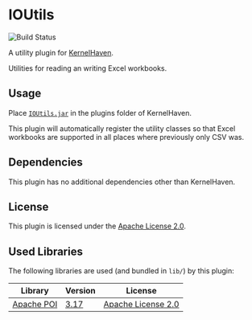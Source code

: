 # IOUtils

![Build Status](https://jenkins-2.sse.uni-hildesheim.de/buildStatus/icon?job=KH_IOUtils)

A utility plugin for [KernelHaven](https://github.com/KernelHaven/KernelHaven).

Utilities for reading an writing Excel workbooks.

## Usage

Place [`IOUtils.jar`](https://jenkins-2.sse.uni-hildesheim.de/view/KernelHaven/job/KH_IOUtils/lastSuccessfulBuild/artifact/build/jar/IOUtils.jar) in the plugins folder of KernelHaven.

This plugin will automatically register the utility classes so that Excel workbooks are supported in all places where previously only CSV was.

## Dependencies

This plugin has no additional dependencies other than KernelHaven.

## License

This plugin is licensed under the [Apache License 2.0](https://www.apache.org/licenses/LICENSE-2.0.html).

## Used Libraries

The following libraries are used (and bundled in `lib/`) by this plugin:

| Library | Version | License |
|---------|---------|---------|
| [Apache POI](https://poi.apache.org/) | [3.17](https://archive.apache.org/dist/poi/release/bin/poi-bin-3.17-20170915.zip) | [Apache License 2.0](https://www.apache.org/licenses/LICENSE-2.0.html) |
